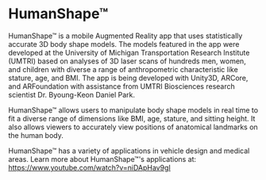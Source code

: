 # HumanShape™

HumanShape™ is a mobile Augmented Reality app that uses statistically accurate 3D body shape models. The models featured in the app were developed at the University of Michigan Transportation Research Institute (UMTRI) based on analyses of 3D laser scans of hundreds men, women, and children with diverse a range of anthropometric characteristic like stature, age, and BMI. The app is being developed with Unity3D, ARCore, and ARFoundation with assistance from UMTRI Biosciences research scientist Dr. Byoung-Keon Daniel Park. 

HumanShape™ allows users to manipulate body shape models in real time to fit a diverse range of dimensions like BMI, age, stature, and sitting height. It also allows viewers to accurately view positions of anatomical landmarks on the human body.






HumanShape™ has a variety of applications in vehicle design and medical areas. Learn more about HumanShape™'s applications at: https://www.youtube.com/watch?v=niDApHav9gI
